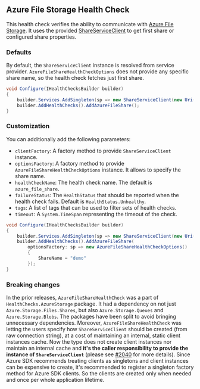 ## Azure File Storage Health Check

This health check verifies the ability to communicate with [Azure File Storage](https://azure.microsoft.com/en-us/products/storage/files/). It uses the provided [ShareServiceClient](https://learn.microsoft.com/dotnet/api/azure.storage.files.shares.shareserviceclient) to get first share or configured share properties.

### Defaults

By default, the `ShareServiceClient` instance is resolved from service provider. `AzureFileShareHealthCheckOptions` does not provide any specific share name, so the health check fetches just first share.

```csharp
void Configure(IHealthChecksBuilder builder)
{
    builder.Services.AddSingleton(sp => new ShareServiceClient(new Uri("azure-file-share-storage-uri"), new DefaultAzureCredential()));
    builder.AddHealthChecks().AddAzureFileShare();
}
```

### Customization

You can additionally add the following parameters:

- `clientFactory`: A factory method to provide `ShareServiceClient` instance.
- `optionsFactory`: A factory method to provide `AzureFileShareHealthCheckOptions` instance. It allows to specify the share name.
- `healthCheckName`: The health check name. The default is `azure_file_share`.
- `failureStatus`: The `HealthStatus` that should be reported when the health check fails. Default is `HealthStatus.Unhealthy`.
- `tags`: A list of tags that can be used to filter sets of health checks.
- `timeout`: A `System.TimeSpan` representing the timeout of the check.

```csharp
void Configure(IHealthChecksBuilder builder)
{
    builder.Services.AddSingleton(sp => new ShareServiceClient(new Uri("azure-file-share-storage-uri"), new DefaultAzureCredential()));
    builder.AddHealthChecks().AddAzureFileShare(
        optionsFactory: sp => new AzureFileShareHealthCheckOptions()
        {
            ShareName = "demo"
        });
}
```

### Breaking changes

In the prior releases, `AzureFileShareHealthCheck` was a part of `HealthChecks.AzureStorage` package. It had a dependency on not just `Azure.Storage.Files.Shares`, but also `Azure.Storage.Queues` and `Azure.Storage.Blobs`. The packages have been split to avoid bringing unnecessary dependencies. Moreover, `AzureFileShareHealthCheck` was letting the users specify how `ShareServiceClient` should be created (from raw connection string), at a cost of maintaining an internal, static client instances cache. Now the type does not create client instances nor maintain an internal cache and **it's the caller responsibility to provide the instance of `ShareServiceClient`** (please see [#2040](https://github.com/Xabaril/AspNetCore.Diagnostics.HealthChecks/issues/2040) for more details). Since Azure SDK recommends treating clients as singletons <see href="https://devblogs.microsoft.com/azure-sdk/lifetime-management-and-thread-safety-guarantees-of-azure-sdk-net-clients/"/> and client instances can be expensive to create, it's recommended to register a singleton factory method for Azure SDK clients. So the clients are created only when needed and once per whole application lifetime.
